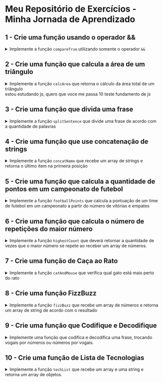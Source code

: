 # Meu Repositório de Exercícios - Minha Jornada de Aprendizado

## 1 - Crie uma função usando o operador &&

<details>
  <summary>
    Implemente a função <code>compareTrue</code> utilizando somente o operador <code>&&</code>
  </summary> <br />

A função `compareTrue` ao receber dois parâmetros booleanos deve:

- Retornar `true` se ambos os valores forem verdadeiros;
- Retornar `false` se um ou ambos os parâmetros forem falsos.


Exemplo:

```javascript
const girafa = true;
const elefante = true;
const macaco = false;
```

Se a função for chamada com os valores `girafa` e `elefante` como parâmetro, retorna `true`, mas caso  seja chamada com os parâmetro `macaco` e `elefante` retorna `false`.

**O que será testado:**

- Retorne false quando se chamar a função compareTrue com um parâmetro de valor false e outro de valor true;

- Retorne false quando se chamar a função compareTrue com dois parâmetros de valor false;

- Retorne true quando se chamar a função compareTrue com dois parâmetros de valor true.

</details>

## 2 - Crie uma função que calcula a área de um triângulo

<details>
  <summary>
Implemente a função <code>calcArea</code> que retorna o cálculo da área total de um triângulo

  </summary> <br />

A função `calcArea` recebe o valor da base (`base`) e outro da altura (`height`) de um triângulo e retorna o cálculo da sua área.

- Realize o cálculo da área total do triângulo utilizando a fórmula `(base * altura) / 2`.

**O que será testado:**

- Retorne o valor 250 quando a funcão calcArea é chamada com o parâmetro base com o valor 10 e o parâmetro height com o valor 50;

- Retorne o valor 5 quando a funcão `calcArea` é chamada com o parâmetro `base` com o valor 5 e o parâmetro `height` com o valor 2;

- Retorne o valor 25.5 quando a funcão `calcArea` é chamada com o parâmetro `base` com o valor 51 e o parâmetro `height` com o valor 1.


</details>
estou estudando js, quero que voce me passa 10 teste fundamento de js

## 3 - Crie uma função que divida uma frase

<details>
  <summary>
Implemente a função <code>splitSentence</code> que divide uma frase de acordo com a quantidade de palavras

  </summary> <br />
A função `splitSentence` recebe uma string como parâmetro e deve retornar um array com as palavras separadas por vírgula.

  Exemplo: se a função receber a string `'go Trybe'`, o retorno deverá ser `['go', 'Trybe']`.

**O que será testado:**

- Retorne o valor `['go', 'Trybe']` se a função receber a string `'go Trybe'`;

- Retorne o valor `['vamo', 'que', 'vamo']` se a função receber a string `'vamo que vamo'`;

- Retorne o valor `['foguete']` se a função receber a string `'foguete'`.


</details>


## 4 - Crie uma função que use concatenação de strings

<details>
  <summary>
Implemente a função <code>concatName</code> que recebe um array de strings e retorna o último item na primeira posição

  </summary> <br />
A função `concatName` recebe um array de strings e deve retornar uma string com o formato `'ÚLTIMO ITEM, PRIMEIRO ITEM`, independente do tamanho do array.

  Exemplo:

- Caso o parâmetro passado para a função `concatName` seja o array `['Lucas', 'Cassiano', 'Ferraz', 'Paolillo']`, a função deverá retornar `Paolillo, Lucas`.

**O que será testado:**

- Retorne `'Paolillo, Lucas'` quando o parâmetro passado na funcão concatName seja `['Lucas', 'Cassiano', 'Ferraz', 'Paolillo']`;

- Retorne `'ré, foguete'` quando o parâmetro passado na funcão concatName seja `['foguete', 'não', 'tem', 'ré']`;

- Retorne `'captain, captain'` quando o parâmetro passado na funcão concatName seja `['captain', 'my', 'captain']`.


</details>

## 5 - Crie uma função que calcula a quantidade de pontos em um campeonato de futebol

<details>
  <summary>
Implemente a função <code>footballPoints</code> que calcula a pontuação de um time de futebol em um campeonato a partir do número de vitórias e empates

  </summary> <br />

A função `footballPoints` recebe o número de vitórias (`wins`) e o número de empates (`ties`) e retorna a quantidade de pontos que o time marcou em um campeonato. Para isso, considere que:

- `wins`: é o número de vitórias e vale 3 pontos;
- `ties`: é o número de empates e vale 1 ponto.


**O que será testado:**

- Retorne `50` pontos quando o time tenha 14 vitórias e 8 empates;

- Retorne `5` pontos quando o time tenha 1 vitória e 2 empates;

- Retorne `0` pontos quando o time tenha 0 vitórias e 0 empates.


</details>


## 6 - Crie uma função que calcula o número de repetições do maior número

<details>
  <summary>
Implemente a função <code>highestCount</code> que deverá retornar a quantidade de vezes que o maior número se repete ao receber um array de números.

  </summary> <br />

A função deve retornar a quantidade de vezes que o **maior** número se repete dentro do array.

  Por exemplo:

- Caso o parâmetro seja um array com valores `[9, 1, 2, 3, 9, 5, 7]`, a função deverá retornar `2`, que é a quantidade de vezes que o número `9` (maior número do array) se repete.

**O que será testado:**

- Retorne `2` quando o parâmetro passado na função highestCount seja `[9, 1, 2, 3, 9, 5, 7]`;

- Retorne `1` quando o parâmetro passado na função highestCount seja `[0, 4, 4, 4, 9, 2, 1]`;

- Retorne `3` quando o parâmetro passado na função highestCount seja `[0, 0, 0]`.


</details>


## 7 - Crie uma função de Caça ao Rato

<details>
  <summary>
Implemente a função <code>catAndMouse</code> que verifica qual gato está mais perto do rato

  </summary> <br />
Imagine que dois gatos estão caçando o mesmo rato. Você precisa verificar qual gato está mais perto de sua presa. Para isso, implemente a função `catAndMouse` que recebe 3 parâmetros do tipo `number` na seguinte ordem:

    - `mouse`: representa a posição do rato.

    - `cat1`: representa a posição de um dos gatos;

    - `cat2`: representa a posição do outro gato ;


- Calcule as distâncias entre o rato e cada um dos gatos e retorne qual dos felinos está mais próximo do rato:

   - Retorne a string `'cat2'` se o gato `cat2` estiver mais próximo do rato;
   - Retorne a string `'cat1'` se o gato `cat1` estiver mais próximo do rato;
   - Retorne a string `'os gatos trombam e o rato foge'` caso os gatos estejam na mesma distância do rato.

Exemplo:

- Caso o gato `cat2` esteja a 2 unidades de distância do rato e o `cat1` esteja a 3 unidades, sua função deverá retornar `'cat2'`;

- Caso os gatos estejam na mesma distância do rato, a função deverá retornar a string `'os gatos trombam e o rato foge'`.

**O que será testado:**

- Retorne a string `'cat2'` caso a função `catAndMouse` receba os parâmetros onde gato `cat2` esteja a 2 unidades de distância do rato e `cat1` esteja a 3 unidades de distância do rato;

- Retorne a string `'cat1'` caso a função catAndMouse receba os parâmetros onde gato `cat1` esteja a 6 unidades de distância do rato e `cat2` esteja a 12 unidades de distância do rato ;

- Retorne a string `'os gatos trombam e o rato foge'` caso a função `catAndMouse` receba os parâmetros onde os gatos estejam na mesma distância do rato.


</details>


## 8 - Crie uma função FizzBuzz

<details>
  <summary>
Implemente a função <code>fizzBuzz</code> que recebe um array de números e retorna um array de string de acordo com o resultado

  </summary> <br />

A função `fizzBuzz` recebe um array de números e para cada número do array é realizada a divisão por 3 e por 5 e de acordo com o resultado, a função deve retornar uma string:

- Retorne a string `'fizz` para cada número do array que seja divisível apenas por 3;
- Retorne a string `'buzz'` para cada número do array que seja divisível apenas por 5;
- Retorne a string `'fizzBuzz'` para cada número do array que seja divisível por 3 **e** 5;
- Retorne a string `'bug!'` para cada número do array que não seja dividido por 3 nem por 5.

Exemplo: caso o parâmetro seja [2, 15, 7, 9, 45], sua função deverá retornar `['bug!', 'fizzBuzz', 'bug!', 'fizz', 'fizzBuzz']`.

**O que será testado:**

- Retorne as strings `['bug!', 'fizzBuzz', 'bug!', 'fizz', 'fizzBuzz']` quando é passado os parâmetros [2, 15, 7, 9, 45] para a função `fizzBuzz`;

- Retorne as strings `['bug!', 'fizz']` quando é passado os parâmetros [7, 9] para a função `fizzBuzz`;

- Retorne as strings `['fizz', 'buzz']` quando é passado os parâmetros [9, 25] para a função `fizzBuzz`.


</details>


## 9 - Crie uma função que Codifique e Decodifique

<details>
  <summary>
Implemente uma função que codifica e decodifica uma frase, trocando vogais por números ou números por vogais.

  </summary> <br />

  Para codificar a frase utilize a função `encode` que recebe uma string como parâmetro e deverá trocar todas as **vogais minúsculas por números**, de acordo com o formato:

a -> 1 \
e -> 2 \
i -> 3 \
o -> 4 \
u -> 5

  Ou seja, caso o parâmetro de `encode` seja `'hi there!'`, o retorno deverá ser `'h3 th2r2!'`.


  Para decodificar a frase utilize a função `decode` que recebe uma string contendo letras e números como parâmetro e deverá trocar todos os **números por vogais minúsculas**, de acordo com o formato:

1 -> a \
2 -> e \
3 -> i \
4 -> o \
5 -> u

  Por exemplo, caso o parâmetro de `decode` seja `'h3 th2r2!'`, o retorno deverá ser `'hi there!'`.

**O que será testado:**

- Ao utilizar o parâmetro `hello`, deverá trazer como retorno `h2ll4`;
- Ao utilizar o parâmetro `How are you today?` deverá trazer como retorno `H4w 1r2 y45 t4d1y?`;
- Ao utilizar o parâmetro `This is an encoding test.` deverá trazer como retorno `Th3s 3s 1n 2nc4d3ng t2st.`;
- Ao utilizar o parâmetro `go Trybe! `deverá trazer como retorno `g4 Tryb2!` .



</details>


## 10 - Crie uma função de Lista de Tecnologias

<details>
  <summary>
Implemente a função <code>techList</code> que recebe um array e uma string e retorna um array de objetos.

  </summary> <br />

  A função `techList` recebe dois parâmetros:

  - Um array com nomes de tecnologias ;
  - Um nome referente ao nome de uma pessoa.

  A função deverá retornar:
  - 'Vazio!' se não receber parâmetro algum ;
  - Um objeto para cada tecnologia do array, com a seguinte estrutura:

```javascript
{
  tech: 'NomeTech',
  name: 'nome da pessoa'
}
```

Por exemplo, se a função recebe os parâmetros `['React', 'Jest', 'HTML', 'CSS', 'JavaScript']` e `'Lucas'`, o retorno deve ser:

```javascript
[
  {
    tech: "CSS",
    name: "Lucas"
  },
  {
    tech: "HTML",
    name: "Lucas"
  },
  {
    tech: "JavaScript",
    name: "Lucas"
  },
  {
    tech: "Jest",
    name: "Lucas"
  },
  {
    tech: "React",
    name: "Lucas"
  }
]
```

**O que será testado:**

- Retorne uma lista de objetos ordenados quando é passada uma lista com 5 tecnologias;

- Retorne a mensagem de erro `'Vazio!'` quando a lista não tiver tecnologias.


</details>